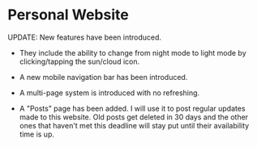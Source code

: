 # Personal Website

UPDATE: New features have been introduced. 

* They include the ability to change from night mode to light mode by clicking/tapping the sun/cloud icon.

* A new mobile navigation bar has been introduced.

* A multi-page system is introduced with no refreshing.

* A "Posts" page has been added. I will use it to post regular updates made to this website. Old posts get deleted in 30 days and the other ones that haven't met this deadline will stay put until their availability time is up.
